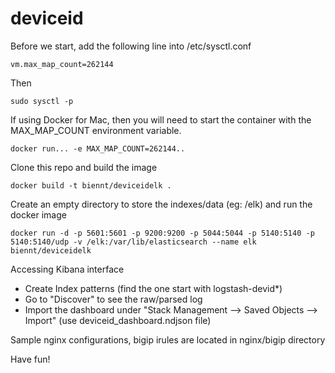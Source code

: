 # deviceid
Before we start, add the following line into /etc/sysctl.conf
```
vm.max_map_count=262144
```
Then
```
sudo sysctl -p
```
If using Docker for Mac, then you will need to start the container with the MAX_MAP_COUNT environment variable.
```
docker run... -e MAX_MAP_COUNT=262144..
```
Clone this repo and build the image
```
docker build -t biennt/deviceidelk .
```
Create an empty directory to store the indexes/data (eg: /elk) and run the docker image

```
docker run -d -p 5601:5601 -p 9200:9200 -p 5044:5044 -p 5140:5140 -p 5140:5140/udp -v /elk:/var/lib/elasticsearch --name elk biennt/deviceidelk
```
Accessing Kibana interface
- Create Index patterns (find the one start with logstash-devid*)
- Go to "Discover" to see the raw/parsed log
- Import the dashboard under "Stack Management --> Saved Objects --> Import" (use deviceid_dashboard.ndjson file)

Sample nginx configurations, bigip irules are located in nginx/bigip directory

Have fun!
